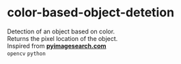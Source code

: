 # color-based-object-detetion
Detection of an object based on color.<br>
Returns the pixel location of the object.<br>
Inspired from **[pyimagesearch.com](https://www.pyimagesearch.com/)** <br>
`opencv`  `python` <br>
